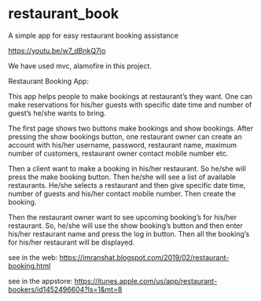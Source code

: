 # restaurant_book

A simple app for easy restaurant booking assistance

https://youtu.be/w7_dBnkQ7jo

We have used mvc, alamofire in this project.

Restaurant Booking App:

This app helps people to make bookings at restaurant’s they want. One can make reservations for his/her guests with specific date time and number of guest’s he/she wants to bring.

The first page shows two buttons make bookings and show bookings. After pressing the show bookings button, one restaurant owner can create an account with his/her username, password, restaurant name, maximum number of customers, restaurant owner contact mobile number etc.

Then a client want to make a booking in his/her restaurant. So he/she will press the make booking button. Then he/she will see a list of available restaurants. He/she selects a restaurant and then give specific date time, number of guests and his/her contact mobile number. Then create the booking.

Then the restaurant owner want to see upcoming booking’s for his/her restaurant. So, he/she will use the show booking’s button and then enter his/her restaurant name and press the log in button. Then all the booking’s for his/her restaurant will be displayed.

see in the web: https://imranshat.blogspot.com/2019/02/restaurant-booking.html

see in the appstore: https://itunes.apple.com/us/app/restaurant-bookers/id1452496604?ls=1&mt=8
